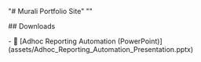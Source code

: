 "# Murali Portfolio Site"
""



\## Downloads



\- 🎥 \[Adhoc Reporting Automation (PowerPoint)](assets/Adhoc\_Reporting\_Automation\_Presentation.pptx)

